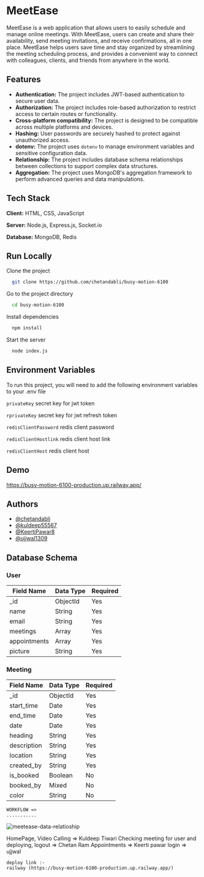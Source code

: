 # MeetEase
MeetEase is a web application that allows users to easily schedule and manage online meetings. With MeetEase, users can create and share their availability, send meeting invitations, and receive confirmations, all in one place. MeetEase helps users save time and stay organized by streamlining the meeting scheduling process, and provides a convenient way to connect with colleagues, clients, and friends from anywhere in the world.

## Features

- **Authentication:** The project includes JWT-based authentication to secure user data.
- **Authorization:** The project includes role-based authorization to restrict access to certain routes or functionality.
- **Cross-platform compatibility:** The project is designed to be compatible across multiple platforms and devices.
- **Hashing:** User passwords are securely hashed to protect against unauthorized access.
- **dotenv:** The project uses `dotenv` to manage environment variables and sensitive configuration data.
- **Relationship:** The project includes database schema relationships between collections to support complex data structures.
- **Aggregation:** The project uses MongoDB's aggregation framework to perform advanced queries and data manipulations.

## Tech Stack

**Client:** HTML, CSS, JavaScript 

**Server:** Node.js, Express.js, Socket.io

**Database:** MongoDB, Redis

## Run Locally

Clone the project

```bash
  git clone https://github.com/chetandabli/busy-motion-6100
```

Go to the project directory

```bash
  cd busy-motion-6100
```

Install dependencies

```bash
  npm install
```

Start the server

```bash
  node index.js
```

## Environment Variables

To run this project, you will need to add the following environment variables to your .env file

`privateKey` secret key for jwt token

`rprivateKey` secret key for jwt refresh token

`redisClientPassword` redis client password

`redisClientHostlink` redis client host link

`redisClientHost` redis client host

## Demo
https://busy-motion-6100-production.up.railway.app/

## Authors

- [@chetandabli](https://github.com/chetandabli)
- [@kuldeep55567](https://github.com/kuldeep55567)
- [@KeertiPawar8](https://github.com/KeertiPawar8)
- [@ujjwal1309](https://github.com/ujjwal1309)

## Database Schema

### User

| Field Name | Data Type | Required |
| ---------- | ---------| -------- |
| _id        | ObjectId | Yes      |
| name       | String   | Yes      |
| email      | String   | Yes      |
| meetings   | Array    | Yes      |
| appointments | Array  | Yes      |
| picture    | String   | Yes      |

### Meeting

| Field Name | Data Type | Required |
| ---------- | ---------| -------- |
| _id        | ObjectId | Yes      |
| start_time | Date     | Yes      |
| end_time   | Date     | Yes      |
| date       | Date     | Yes      |
| heading    | String   | Yes      |
| description| String   | Yes      |
| location   | String   | Yes      |
| created_by | String   | Yes      |
| is_booked  | Boolean  | No       |
| booked_by  | Mixed    | No       |
| color      | String   | No       |



    
    WORKFLOW =>
    ...........
    
![meetease-data-relatioship](https://user-images.githubusercontent.com/107751849/229445013-7b309b18-2043-4178-86e6-c2b126499cea.png)


HomePage, Video Calling => Kuldeep Tiwari
Checking meeting for user and deploying, logout => Chetan Ram
Appointments => Keerti pawar
login => ujjwal
    
    deploy link :-
    railway (https://busy-motion-6100-production.up.railway.app/)
